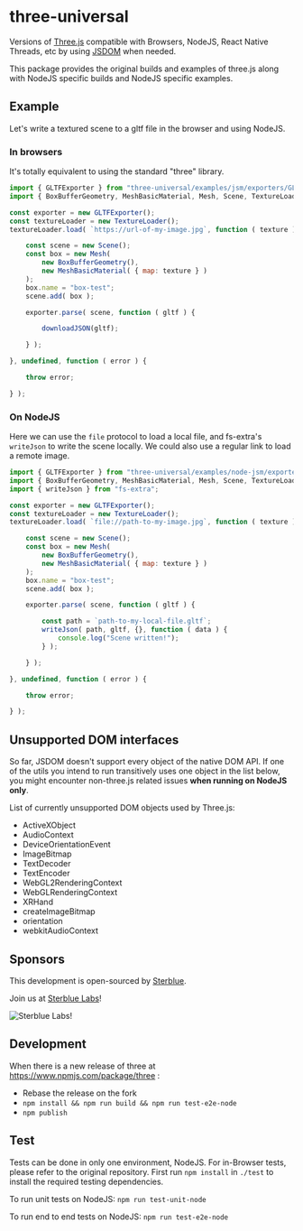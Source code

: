 # three-universal

Versions of [Three.js](https://github.com/mrdoob/three.js) compatible with Browsers, NodeJS, React Native Threads, etc by using [JSDOM](https://github.com/jsdom/jsdom) when needed.

This package provides the original builds and examples of three.js along with NodeJS specific builds and NodeJS specific examples.

## Example

Let's write a textured scene to a gltf file in the browser and using NodeJS.

### In browsers

It's totally equivalent to using the standard "three" library.

```javascript
import { GLTFExporter } from "three-universal/examples/jsm/exporters/GLTFExporter";
import { BoxBufferGeometry, MeshBasicMaterial, Mesh, Scene, TextureLoader } from "three-universal/build/three.module";

const exporter = new GLTFExporter();
const textureLoader = new TextureLoader();
textureLoader.load( `https://url-of-my-image.jpg`, function ( texture ) {

    const scene = new Scene();
    const box = new Mesh(
        new BoxBufferGeometry(),
        new MeshBasicMaterial( { map: texture } )
    );
    box.name = "box-test";
    scene.add( box );

    exporter.parse( scene, function ( gltf ) {

        downloadJSON(gltf);

    } );

}, undefined, function ( error ) {

    throw error;

} );
```

### On NodeJS

Here we can use the `file` protocol to load a local file, and fs-extra's `writeJson` to write the scene locally. We could also use a regular link
to load a remote image.

```javascript
import { GLTFExporter } from "three-universal/examples/node-jsm/exporters/GLTFExporter";
import { BoxBufferGeometry, MeshBasicMaterial, Mesh, Scene, TextureLoader } from "three-universal/build/three.module.node";
import { writeJson } from "fs-extra";

const exporter = new GLTFExporter();
const textureLoader = new TextureLoader();
textureLoader.load( `file://path-to-my-image.jpg`, function ( texture ) {

    const scene = new Scene();
    const box = new Mesh(
        new BoxBufferGeometry(),
        new MeshBasicMaterial( { map: texture } )
    );
    box.name = "box-test";
    scene.add( box );

    exporter.parse( scene, function ( gltf ) {

        const path = `path-to-my-local-file.gltf`;
        writeJson( path, gltf, {}, function ( data ) {
            console.log("Scene written!");
        } );

    } );

}, undefined, function ( error ) {

    throw error;

} );
```

## Unsupported DOM interfaces

So far, JSDOM doesn't support every object of the native DOM API. If one of the utils you intend to 
run transitively uses one object in the list below, you might encounter non-three.js related issues 
**when running on NodeJS only**.

List of currently unsupported DOM objects used by Three.js: 
<!-- listDomAutoGenerated --> 
-   ActiveXObject
-   AudioContext
-   DeviceOrientationEvent
-   ImageBitmap
-   TextDecoder
-   TextEncoder
-   WebGL2RenderingContext
-   WebGLRenderingContext
-   XRHand
-   createImageBitmap
-   orientation
-   webkitAudioContext
<!-- listDomAutoGenerated -->

## Sponsors

This development is open-sourced by [Sterblue](https://www.sterblue.com/). 

Join us at [Sterblue Labs](https://labs.sterblue.com/)!

![Sterblue Labs](https://labs.sterblue.com/logos/Sterblue%20Labs-400w.png)!

## Development

When there is a new release of three at https://www.npmjs.com/package/three :

  -  Rebase the release on the fork
  - `npm install && npm run build && npm run test-e2e-node`
  - `npm publish`

## Test

Tests can be done in only one environment, NodeJS. For in-Browser tests, please refer to the original repository.
First run `npm install` in `./test` to install the required testing dependencies.

To run unit tests on NodeJS: `npm run test-unit-node`

To run end to end tests on NodeJS: `npm run test-e2e-node`
